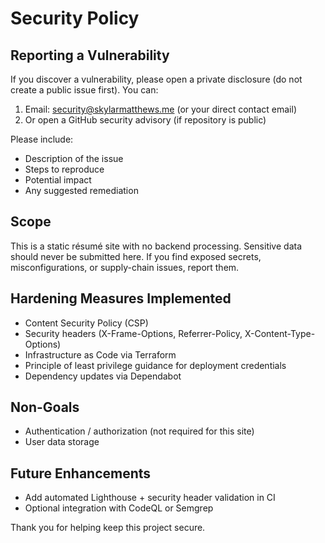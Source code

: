 # Security Policy

## Reporting a Vulnerability

If you discover a vulnerability, please open a private disclosure (do not create a public issue first). You can:

1. Email: security@skylarmatthews.me (or your direct contact email)
2. Or open a GitHub security advisory (if repository is public)

Please include:
- Description of the issue
- Steps to reproduce
- Potential impact
- Any suggested remediation

## Scope
This is a static résumé site with no backend processing. Sensitive data should never be submitted here. If you find exposed secrets, misconfigurations, or supply-chain issues, report them.

## Hardening Measures Implemented
- Content Security Policy (CSP)
- Security headers (X-Frame-Options, Referrer-Policy, X-Content-Type-Options)
- Infrastructure as Code via Terraform
- Principle of least privilege guidance for deployment credentials
- Dependency updates via Dependabot

## Non-Goals
- Authentication / authorization (not required for this site)
- User data storage

## Future Enhancements
- Add automated Lighthouse + security header validation in CI
- Optional integration with CodeQL or Semgrep

Thank you for helping keep this project secure.
